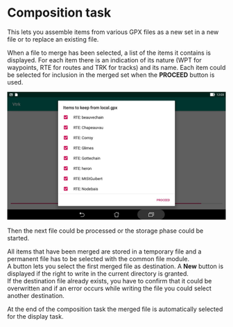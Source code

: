 # Composition task

This lets you assemble items from various GPX files as a new
set in a new file or to replace an existing file.

When a file to merge has been selected, a list of the items
it contains is displayed. For each item there is an indication
of its nature (WPT for waypoints, RTE for routes and TRK for tracks)
and its name. Each item could be selected for inclusion
in the merged set when the **PROCEED** button is used.

![Compose](Gallery/Compose.jpg)

Then the next file could be processed or the storage phase
could be started.

All items that have been merged are stored in a temporary file
and a permanent file has to be selected with the common file module.  
A button lets you select the first merged file as destination.
A **New** button is displayed if the right to write in the current
directory is granted.  
If the destination file already exists, you have to confirm that it
could be overwritten and if an error occurs while writing the file you
could select another destination.

At the end of the composition task the merged file is automatically
selected for the display task.


